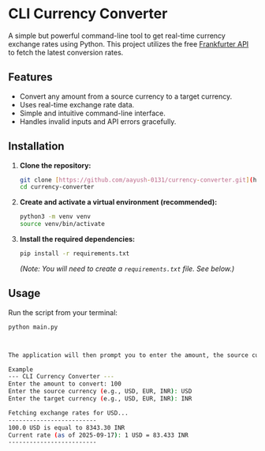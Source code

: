# CLI Currency Converter

A simple but powerful command-line tool to get real-time currency exchange rates using Python. This project utilizes the free [Frankfurter API](https://www.frankfurter.app/docs/) to fetch the latest conversion rates.

## Features

-   Convert any amount from a source currency to a target currency.
-   Uses real-time exchange rate data.
-   Simple and intuitive command-line interface.
-   Handles invalid inputs and API errors gracefully.

## Installation

1.  **Clone the repository:**
    ```bash
    git clone [https://github.com/aayush-0131/currency-converter.git](https://github.com/your-username/currency-converter.git)
    cd currency-converter
    ```

2.  **Create and activate a virtual environment (recommended):**
    ```bash
    python3 -m venv venv
    source venv/bin/activate
    ```

3.  **Install the required dependencies:**
    ```bash
    pip install -r requirements.txt
    ```
    *(Note: You will need to create a `requirements.txt` file. See below.)*

## Usage

Run the script from your terminal:

```bash
python main.py



The application will then prompt you to enter the amount, the source currency code (e.g., USD), and the target currency code (e.g., INR).

Example
--- CLI Currency Converter ---
Enter the amount to convert: 100
Enter the source currency (e.g., USD, EUR, INR): USD
Enter the target currency (e.g., USD, EUR, INR): INR

Fetching exchange rates for USD...
-------------------------
100.0 USD is equal to 8343.30 INR
Current rate (as of 2025-09-17): 1 USD = 83.433 INR
-------------------------